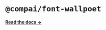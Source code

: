 # `@compai/font-wallpoet`

[**Read the docs &rarr;**](https://components.ai/docs/typefaces/wallpoet)
